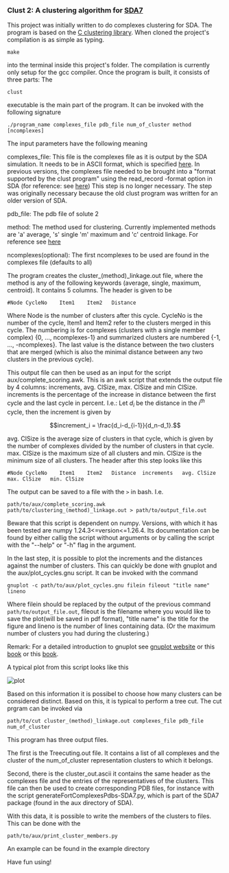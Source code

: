 ### Clust 2: A clustering algorithm for [SDA7](https://mcm.h-its.org/sda/doc/doc_sda7/index.html)

This project was initially written to do complexes clustering for SDA. The program is based on the 
[C clustering library](http://bonsai.hgc.jp/~mdehoon/software/cluster/software.htm).
When cloned the project's compilation is as simple as typing.

```
make
```

into the terminal inside this project's folder. The compilation is currently only setup for the gcc compiler. 
Once the program is built, it consists of three parts: The 

```
clust
```
executable is the main part of the program. It can be invoked with the following signature

```
./program_name complexes_file pdb_file num_of_cluster method [ncomplexes]
```

The input parameters have the following meaning

complexes_file: This file is the complexes file as it is output by the SDA simulation. It needs to be in ASCII format, which 
is specified [here](https://mcm.h-its.org/sda/doc/doc_sda7/complexes_file.html). In previous versions, the complexes file needed to be brought into a 
"format supported by the clust program" using the read_record -format option in SDA (for reference: see [here](https://mcm.h-its.org/sda/doc/doc_sda7/tools.html)) 
This step is no longer necessary. The step was originally necessary because the old clust program was written for an older version of SDA.

pdb_file: The pdb file of solute 2 

method: The method used for clustering. Currently implemented methods are 'a' average, 's' single 'm' maximum and 'c' centroid linkage. For reference see [here](https://en.wikipedia.org/wiki/Hierarchical_clustering)

ncomplexes(optional): The first ncomplexes to be used are found in the complexes file (defaults to all)

The program creates the cluster_(method)_linkage.out file, where the method is any of the following keywords (average, single, maximum, centroid).
It contains 5 columns. The header is given to be 

```
#Node CycleNo    Item1    Item2   Distance
```

Where Node is the number of clusters after this cycle. CycleNo is the number of the cycle, Item1 and Item2 refer to the clusters merged in this cycle.
The numbering is for complexes (clusters with a single member complex) {0, ..., ncomplexes-1} and summarized clusters are numbered {-1, ..., -ncomplexes}. The last 
value is the distance between the two clusters that are merged (which is also the minimal distance between any two clusters in the previous cycle).


This output file can then be used as an input for the script aux/complete_scoring.awk. This is an awk script that extends the output file by 4 columns:
increments, avg. ClSize, max. ClSize and min ClSize. increments is the percentage of the increase in distance between the first cycle and the last cycle in percent. 
I.e.: Let $d_i$ be the distance in the $i^{th}$ cycle, then the increment is given by

$$increment_i = \frac{d_i-d_{i-1}}{d_n-d_1}.$$

avg. ClSize is the average size of clusters in that cycle, which is given by the number of complexes divided by the number of clusters in that cycle.
max. ClSize is the maximum size of all clusters and min. ClSize is the minimum size of all clusters. The header after this step looks like this

```
#Node CycleNo    Item1    Item2   Distance  increments   avg. ClSize   max. ClSize   min. ClSize
```

The output can be saved to a file with the `>` in bash. I.e.

```
path/to/aux/complete_scoring.awk path/to/clustering_(method)_linkage.out > path/to/output_file.out
```

Beware that this script is dependent on numpy. Versions, with which it has been tested are numpy 1.24.3<=version<=1.26.4.
Its documentation can be found by either callig the script without arguments or by calling the script with the "--help" or "-h" flag in the argument.

In the last step, it is possible to plot the increments and the distances against the number of clusters. This can quickly be done with gnuplot and the aux/plot_cycles.gnu script.
It can be invoked with the command 

```
gnuplot -c path/to/aux/plot_cycles.gnu filein fileout "title name" lineno 
```


Where filein should be replaced by the output of the previous command `path/to/output_file.out`, fileout is the filename where you would like to save the plot(will be saved in pdf format),
"title name" is the title for the figure and lineno is the number of lines containing data. (Or the maximum number of clusters you had during the clustering.)

Remark: For a detailed introduction to gnuplot see [gnuplot website](http://www.gnuplot.info/) or this [book](https://alogus.com/g5script/gnuplot5/) or this [book](https://github.com/tianxiao/gnuplot-study/blob/master/gnuplot/Gnuplot%20in%20Action.pdf).

A typical plot from this script looks like this


![plot](https://github.com/jabruniessner/clust2/assets/95258260/30c8e879-83ca-47b7-a544-685eacf2cca2)


Based on this information it is possibel to choose how many clusters can be considered distinct. Based on this, it is typical to perform a tree cut.
The cut prgram can be invoked via

```
path/to/cut cluster_(method)_linkage.out complexes_file pdb_file num_of_cluster 
```

This program has three output files.

The first is the Treecuting.out file. It contains a list of all complexes and the cluster of the num_of_cluster representation clusters to which it belongs.

Second, there is the cluster_out.ascii it contains the same header as the complexes file and the entries of the representatives of the clusters. This file can then be used to create
corresponding PDB files, for instance with the script generateFortComplexesPdbs-SDA7.py, which is part of the SDA7 package (found in the aux directory of SDA). 

With this data, it is possible to write the members of the clusters to files. This can be done with the 

``` 
path/to/aux/print_cluster_members.py
```

An example can be found in the example directory

Have fun using!
